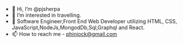 - 👋 Hi, I’m @pjsherpa
- 👀 I’m interested in travelling. 
- 🌱 Software Engineer,Front End Web Developer utilizing HTML, CSS, JavaScript,NodeJs,MongodDb,Sql,Graphql and React.
- 📫 How to reach me - phinjock@gmail.com

